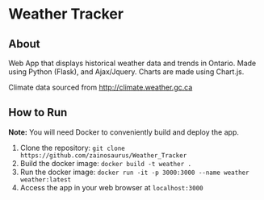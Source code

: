 # Weather Tracker

## About
Web App that displays historical weather data and trends in Ontario. Made using Python (Flask), and Ajax/Jquery. Charts are made using Chart.js.

Climate data sourced from http://climate.weather.gc.ca

## How to Run
**Note:** You will need Docker to conveniently build and deploy the app.

1. Clone the repository: `git clone https://github.com/zainosaurus/Weather_Tracker`
2. Build the docker image: `docker build -t weather .`
3. Run the docker image: `docker run -it -p 3000:3000 --name weather weather:latest`
4. Access the app in your web browser at `localhost:3000`
